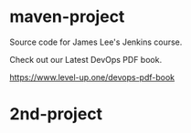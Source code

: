 # maven-project
Source code for James Lee's Jenkins course.

Check out our Latest DevOps PDF book.

https://www.level-up.one/devops-pdf-book
# 2nd-project
